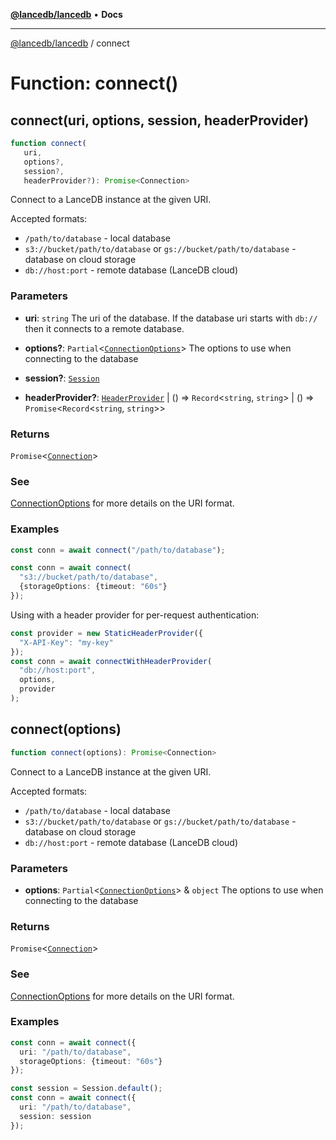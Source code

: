 [**@lancedb/lancedb**](../README.md) • **Docs**

***

[@lancedb/lancedb](../globals.md) / connect

# Function: connect()

## connect(uri, options, session, headerProvider)

```ts
function connect(
   uri,
   options?,
   session?,
   headerProvider?): Promise<Connection>
```

Connect to a LanceDB instance at the given URI.

Accepted formats:

- `/path/to/database` - local database
- `s3://bucket/path/to/database` or `gs://bucket/path/to/database` - database on cloud storage
- `db://host:port` - remote database (LanceDB cloud)

### Parameters

* **uri**: `string`
    The uri of the database. If the database uri starts
    with `db://` then it connects to a remote database.

* **options?**: `Partial`&lt;[`ConnectionOptions`](../interfaces/ConnectionOptions.md)&gt;
    The options to use when connecting to the database

* **session?**: [`Session`](../classes/Session.md)

* **headerProvider?**: [`HeaderProvider`](../classes/HeaderProvider.md) \| () => `Record`&lt;`string`, `string`&gt; \| () => `Promise`&lt;`Record`&lt;`string`, `string`&gt;&gt;

### Returns

`Promise`&lt;[`Connection`](../classes/Connection.md)&gt;

### See

[ConnectionOptions](../interfaces/ConnectionOptions.md) for more details on the URI format.

### Examples

```ts
const conn = await connect("/path/to/database");
```

```ts
const conn = await connect(
  "s3://bucket/path/to/database",
  {storageOptions: {timeout: "60s"}
});
```

Using with a header provider for per-request authentication:
```ts
const provider = new StaticHeaderProvider({
  "X-API-Key": "my-key"
});
const conn = await connectWithHeaderProvider(
  "db://host:port",
  options,
  provider
);
```

## connect(options)

```ts
function connect(options): Promise<Connection>
```

Connect to a LanceDB instance at the given URI.

Accepted formats:

- `/path/to/database` - local database
- `s3://bucket/path/to/database` or `gs://bucket/path/to/database` - database on cloud storage
- `db://host:port` - remote database (LanceDB cloud)

### Parameters

* **options**: `Partial`&lt;[`ConnectionOptions`](../interfaces/ConnectionOptions.md)&gt; & `object`
    The options to use when connecting to the database

### Returns

`Promise`&lt;[`Connection`](../classes/Connection.md)&gt;

### See

[ConnectionOptions](../interfaces/ConnectionOptions.md) for more details on the URI format.

### Examples

```ts
const conn = await connect({
  uri: "/path/to/database",
  storageOptions: {timeout: "60s"}
});
```

```ts
const session = Session.default();
const conn = await connect({
  uri: "/path/to/database",
  session: session
});
```
